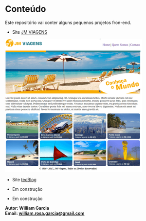 # Conteúdo


Este repositório vai conter alguns pequenos projetos fron-end.

- Site [JM VIAGENS]()  

![homeSite](imagens-dos-projetos/g-img/1p.png)  

- Site [tecBlog]()  

- Em construção  

- Em construção  



**Autor: William Garcia**  
**Email: william.rosa.garcia@gmail.com**  
